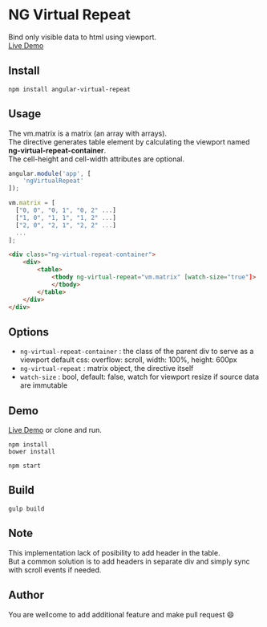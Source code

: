 # NG Virtual Repeat
Bind only visible data to html using viewport.  
[Live Demo](http://klajd.github.io/angular-virtual-repeat)

## Install

    npm install angular-virtual-repeat

## Usage
The vm.matrix is a matrix (an array with arrays).  
The directive generates table element by calculating the viewport named **ng-virtual-repeat-container**.  
The cell-height and cell-width attributes are optional.

```javascript
angular.module('app', [
    'ngVirtualRepeat'
]);
```

```javascript
vm.matrix = [
  ["0, 0", "0, 1", "0, 2" ...]  
  ["1, 0", "1, 1", "1, 2" ...]  
  ["2, 0", "2, 1", "2, 2" ...]  
  ...
];
```

```html
<div class="ng-virtual-repeat-container">
    <div>
        <table>
            <tbody ng-virtual-repeat="vm.matrix" [watch-size="true"]>
            </tbody>
        </table>
    </div>
</div>
```

## Options

- `ng-virtual-repeat-container` : the class of the parent div to serve as a viewport default css: overflow: scroll, width: 100%, height: 600px
- `ng-virtual-repeat`   : matrix object, the directive itself
- `watch-size`          : bool, default: false, watch for viewport resize if source data are immutable

## Demo 
[Live Demo](http://klajd.github.io/angular-virtual-repeat) or clone and run.

    npm install
    bower install
    
    npm start

## Build

    gulp build
    

## Note
This implementation lack of posibility to add header in the table.  
But a common solution is to add headers in separate div and simply sync with scroll events if needed.

## Author 
You are wellcome to add additional feature and make pull request :smile: